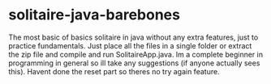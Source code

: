 # solitaire-java-barebones
The most basic of basics solitaire in java without any extra features, just to practice fundamentals.
Just place all the files in a single folder or extract the zip file and compile and run SolitaireApp.java.
Im a complete beginner in programming in general so ill take any suggestions (if anyone actually sees this).
Havent done the reset part so theres no try again feature.
